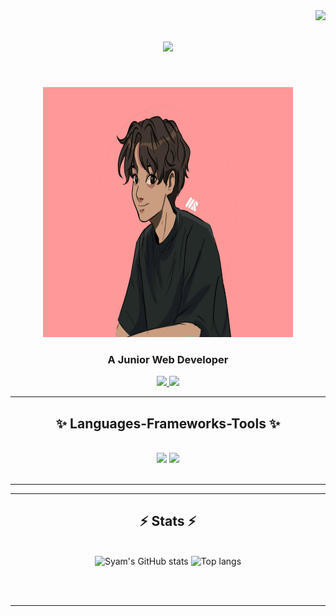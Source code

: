 <img align="right" src="https://visitor-badge.laobi.icu/badge?page_id=Synx002.Synx002" />

<h1 align="center">
  <img src="https://readme-typing-svg.herokuapp.com/?font=Righteous&size=35&center=true&vCenter=true&width=500&height=70&duration=3000&lines=Hi+👋;if+you+reading+this;call+me+Syam!;&color=FF9899" />
</h1>
<br/>

<div align="center">
 
<p align="center">
    <img src="https://github.com/Synx002/Synx002/blob/main/synx_landscape.png?raw=true" alt="Junior Web Developer" style="max-width: 400px; height: 400px;">
</p>

 </div>
 
<div align="center"> 
  <h3 align="center">A Junior Web Developer</h3>
  <a href="mailto:mosyam0202@gmail.com">
    <img src="https://img.shields.io/badge/Gmail-333333?style=for-the-badge&logo=gmail&logoColor=red" />
  </a>
  <a href="https://linkedin.com/in/mohammadsyam" target="_blank">
    <img src="https://img.shields.io/badge/LinkedIn-0077B5?style=for-the-badge&logo=linkedin&logoColor=white" target="_blank" />
  </a>
</div>

 <hr/>
 
<h2 align="center">✨ Languages-Frameworks-Tools ✨</h2>
<br/>
<div align="center">
    <img src="https://skillicons.dev/icons?i=react,vue,bootstrap,html,css,vscode,github,figma,tailwind,git" />
    <img src="https://skillicons.dev/icons?i=nodejs,python,javascript,c,mysql,php" /><br>
</div>

<br/>
<hr/>


<hr/>

<h2 align="center">⚡ Stats ⚡</h2>
<br>
<div align="center">
<img alt="Syam's GitHub stats" src="https://github-readme-stats.vercel.app/api?username=Synx02&show_icons=true&theme=transparent"/>
<img alt="Top langs" src="https://github-readme-stats.vercel.app/api/top-langs/?username=Synx02&layout=compact&&langs_count=8"/>
</div>

<br/><br/>

<hr/>

<br/>


<br/>
